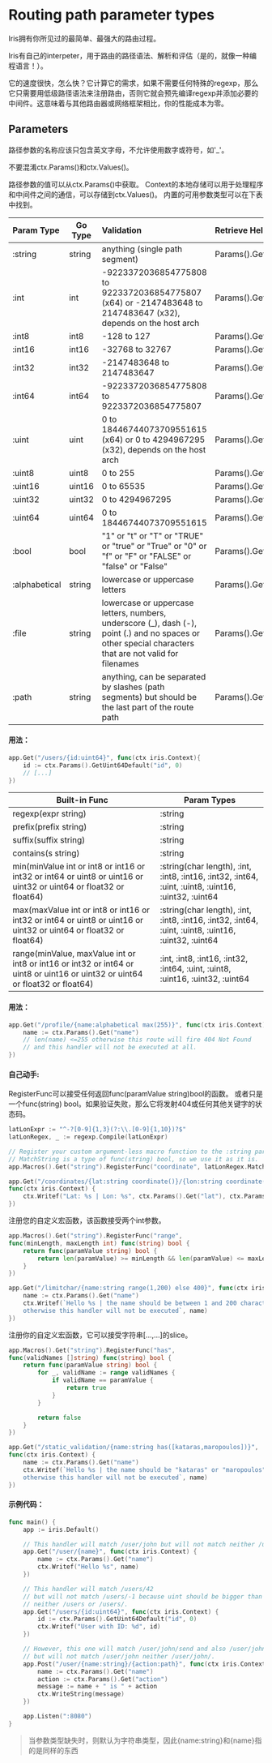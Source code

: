 # Routing path parameter types
Iris拥有你所见过的最简单、最强大的路由过程。

Iris有自己的interpeter，用于路由的路径语法、解析和评估（是的，就像一种编程语言！）。

它的速度很快，怎么快？它计算它的需求，如果不需要任何特殊的regexp，那么它只需要用低级路径语法来注册路由，否则它就会预先编译regexp并添加必要的中间件。这意味着与其他路由器或网络框架相比，你的性能成本为零。

## Parameters
路径参数的名称应该只包含英文字母，不允许使用数字或符号，如'_'。

不要混淆ctx.Params()和ctx.Values()。

路径参数的值可以从ctx.Params()中获取。
Context的本地存储可以用于处理程序和中间件之间的通信，可以存储到ctx.Values()。
内置的可用参数类型可以在下表中找到。

| Param Type | Go Type | Validation | Retrieve Helper |
| :----- | ---- | :---- | :---- |
| :string       | string  | anything \(single path segment\)                                                                                                                                 | Params\(\)\.Get       |
| :int          | int     | \-9223372036854775808 to 9223372036854775807 \(x64\) or \-2147483648 to 2147483647 \(x32\), depends on the host arch                                             | Params\(\)\.GetInt    |
| :int8         | int8    | \-128 to 127                                                                                                                                                     | Params\(\)\.GetInt8   |
| :int16        | int16   | \-32768 to 32767                                                                                                                                                 | Params\(\)\.GetInt16  |
| :int32        | int32   | \-2147483648 to 2147483647                                                                                                                                       | Params\(\)\.GetInt32  |
| :int64        | int64   | \-9223372036854775808 to 9223372036854775807                                                                                                                     | Params\(\)\.GetInt64  |
| :uint         | uint    | 0 to 18446744073709551615 \(x64\) or 0 to 4294967295 \(x32\), depends on the host arch                                                                           | Params\(\)\.GetUint   |
| :uint8        | uint8   | 0 to 255                                                                                                                                                         | Params\(\)\.GetUint8  |
| :uint16       | uint16  | 0 to 65535                                                                                                                                                       | Params\(\)\.GetUint16 |
| :uint32       | uint32  | 0 to 4294967295                                                                                                                                                  | Params\(\)\.GetUint32 |
| :uint64       | uint64  | 0 to 18446744073709551615                                                                                                                                        | Params\(\)\.GetUint64 |
| :bool         | bool    | "1" or "t" or "T" or "TRUE" or "true" or "True" or "0" or "f" or "F" or "FALSE" or "false" or "False"                                                            | Params\(\)\.GetBool   |
| :alphabetical | string  | lowercase or uppercase letters                                                                                                                                   | Params\(\)\.Get       |
| :file         | string  | lowercase or uppercase letters, numbers, underscore \(\_\), dash \(\-\), point \(\.\) and no spaces or other special characters that are not valid for filenames | Params\(\)\.Get       |
| :path         | string  | anything, can be separated by slashes \(path segments\) but should be the last part of the route path                                                            | Params\(\)\.Get       |

#### 用法：
```go
app.Get("/users/{id:uint64}", func(ctx iris.Context){
    id := ctx.Params().GetUint64Default("id", 0)
    // [...]
})
```

| Built-in Func | Param Types |
|---|---|
| regexp(expr string) | :string |
| prefix(prefix string) | :string |
| suffix(suffix string) | :string |
| contains(s string) | :string |
| min(minValue int or int8 or int16 or int32 or int64 or uint8 or uint16 or uint32 or uint64  or float32 or float64) | :string(char length), :int, :int8, :int16, :int32, :int64, :uint, :uint8, :uint16, :uint32, :uint64 |
| max(maxValue int or int8 or int16 or int32 or int64 or uint8 or uint16 or uint32 or uint64 or float32 or float64) | :string(char length), :int, :int8, :int16, :int32, :int64, :uint, :uint8, :uint16, :uint32, :uint64 |
| range(minValue, maxValue int or int8 or int16 or int32 or int64 or uint8 or uint16 or uint32 or uint64 or float32 or float64) | :int, :int8, :int16, :int32, :int64, :uint, :uint8, :uint16, :uint32, :uint64 |

#### 用法：
```go
app.Get("/profile/{name:alphabetical max(255)}", func(ctx iris.Context){
    name := ctx.Params().Get("name")
    // len(name) <=255 otherwise this route will fire 404 Not Found
    // and this handler will not be executed at all.
})
```
#### 自己动手:
RegisterFunc可以接受任何返回func(paramValue string)bool的函数。
或者只是一个func(string) bool。如果验证失败，那么它将发射404或任何其他关键字的状态码。
```go
latLonExpr := "^-?[0-9]{1,3}(?:\\.[0-9]{1,10})?$"
latLonRegex, _ := regexp.Compile(latLonExpr)

// Register your custom argument-less macro function to the :string param type.
// MatchString is a type of func(string) bool, so we use it as it is.
app.Macros().Get("string").RegisterFunc("coordinate", latLonRegex.MatchString)

app.Get("/coordinates/{lat:string coordinate()}/{lon:string coordinate()}",
func(ctx iris.Context) {
    ctx.Writef("Lat: %s | Lon: %s", ctx.Params().Get("lat"), ctx.Params().Get("lon"))
})
```
注册您的自定义宏函数，该函数接受两个int参数。
```go
app.Macros().Get("string").RegisterFunc("range",
func(minLength, maxLength int) func(string) bool {
    return func(paramValue string) bool {
        return len(paramValue) >= minLength && len(paramValue) <= maxLength
    }
})

app.Get("/limitchar/{name:string range(1,200) else 400}", func(ctx iris.Context) {
    name := ctx.Params().Get("name")
    ctx.Writef(`Hello %s | the name should be between 1 and 200 characters length
    otherwise this handler will not be executed`, name)
})
```
注册你的自定义宏函数，它可以接受字符串[...,...]的slice。
```go
app.Macros().Get("string").RegisterFunc("has",
func(validNames []string) func(string) bool {
    return func(paramValue string) bool {
        for _, validName := range validNames {
            if validName == paramValue {
                return true
            }
        }

        return false
    }
})

app.Get("/static_validation/{name:string has([kataras,maropoulos])}",
func(ctx iris.Context) {
    name := ctx.Params().Get("name")
    ctx.Writef(`Hello %s | the name should be "kataras" or "maropoulos"
    otherwise this handler will not be executed`, name)
})

```
#### 示例代码：
```go
func main() {
    app := iris.Default()

    // This handler will match /user/john but will not match neither /user/ or /user.
    app.Get("/user/{name}", func(ctx iris.Context) {
        name := ctx.Params().Get("name")
        ctx.Writef("Hello %s", name)
    })

    // This handler will match /users/42
    // but will not match /users/-1 because uint should be bigger than zero
    // neither /users or /users/.
    app.Get("/users/{id:uint64}", func(ctx iris.Context) {
        id := ctx.Params().GetUint64Default("id", 0)
        ctx.Writef("User with ID: %d", id)
    })

    // However, this one will match /user/john/send and also /user/john/everything/else/here
    // but will not match /user/john neither /user/john/.
    app.Post("/user/{name:string}/{action:path}", func(ctx iris.Context) {
        name := ctx.Params().Get("name")
        action := ctx.Params().Get("action")
        message := name + " is " + action
        ctx.WriteString(message)
    })

    app.Listen(":8080")
}
```
> 当参数类型缺失时，则默认为字符串类型，因此{name:string}和{name}指的是同样的东西


